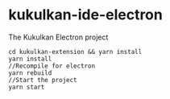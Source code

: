 # kukulkan-ide-electron
The Kukulkan Electron project 

    cd kukulkan-extension && yarn install
    yarn install
    //Recompile for electron
    yarn rebuild
    //Start the project
    yarn start
